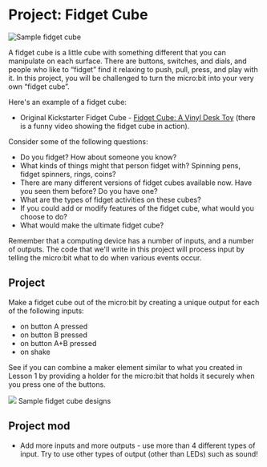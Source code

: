 # Project: Fidget Cube

![Sample fidget cube](/static/courses/csintro/algorithms/fidgetcube.jpg)

A fidget cube is a little cube with something different that you can manipulate on each surface. There are buttons, switches, and dials, and people who like to “fidget” find it relaxing to push, pull, press, and play with it. In this project, you will be challenged to turn the micro:bit into your very own “fidget cube”. 

Here's an example of a fidget cube:

* Original Kickstarter Fidget Cube - [Fidget Cube: A Vinyl Desk Toy](https://www.kickstarter.com/projects/antsylabs/fidget-cube-a-vinyl-desk-toy) (there is a funny video showing the fidget cube in action).

Consider some of the following questions:

* Do you fidget? How about someone you know?
* What kinds of things might that person fidget with? Spinning pens, fidget spinners, rings, coins? 
* There are many different versions of fidget cubes available now. Have you seen them before? Do you have one?
* What are the types of fidget activities on these cubes?
* If you could add or modify features of the fidget cube, what would you choose to do? 
* What would make the ultimate fidget cube?

Remember that a computing device has a number of inputs, and a number of outputs. The code that we'll write in this project will process input by telling the micro:bit what to do when various events occur.

## Project

Make a fidget cube out of the micro:bit by creating a unique output for each of the following inputs:

* on button A pressed
* on button B pressed
* on button A+B pressed
* on shake

See if you can combine a maker element similar to what you created in Lesson 1 by providing a holder for the micro:bit that holds it securely when you press one of the buttons.

![](/static/courses/csintro/algorithms/fidget-cube.jpg)
Sample fidget cube designs

## Project mod 
* Add more inputs and more outputs - use more than 4 different types of input. Try to use other types of output (other than LEDs) such as sound!